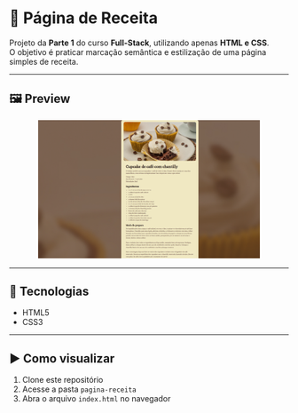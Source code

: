 # 🍲 Página de Receita

Projeto da **Parte 1** do curso **Full-Stack**, utilizando apenas **HTML e CSS**.  
O objetivo é praticar marcação semântica e estilização de uma página simples de receita.

---

## 🖼️ Preview
<p align="center">
  <img src="./assets/img-preview.png" alt="Preview Página de Receita" width="400px">
</p>

---

## 🚀 Tecnologias
- HTML5
- CSS3

---

## ▶️ Como visualizar
1. Clone este repositório
2. Acesse a pasta `pagina-receita`
3. Abra o arquivo `index.html` no navegador